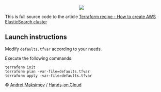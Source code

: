 <p align="center">
  <a href="https://hands-on.cloud/terraform-recipe-how-to-create-aws-elastic-search-cluster/" target="_blank"><img src="https://raw.githubusercontent.com/hands-on-cloud/hands-on.cloud/master/src/pages/Terraform%20recipe%20-%20How%20to%20create%20AWS%20ElasticSearch%20cluster/Terraform-recipe-How-to-create-AWS-ElasticSearch-cluster.png"></a>
</p>

This is full source code to the article [Terraform recipe - How to create AWS ElasticSearch cluster](https://hands-on.cloud/terraform-recipe-how-to-create-aws-elastic-search-cluster/)

## Launch instructions

Modify `defaults.tfvar` according to your needs.

Execute the following commands:

```
terraform init
terraform plan -var-file=defaults.tfvar
terraform apply -var-file=defaults.tfvar
```

&copy; [Andrei Maksimov](https://www.linkedin.com/in/avmaksimov/) / [Hands-on.Cloud](https://hands-on.cloud)

